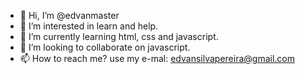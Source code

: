 - 👋 Hi, I’m @edvanmaster
- 👀 I’m interested in learn and help. 
- 🌱 I’m currently learning html, css and javascript.
- 💞️ I’m looking to collaborate on javascript.
- 📫 How to reach me? use my e-mal: edvansilvapereira@gmail.com

<!---
edvanmaster/edvanmaster is a ✨ special ✨ repository because its `README.md` (this file) appears on your GitHub profile.
You can click the Preview link to take a look at your changes.
--->
